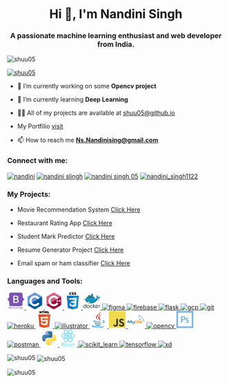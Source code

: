 <h1 align="center">Hi 👋, I'm Nandini Singh</h1>
<h3 align="center">A passionate machine learning enthusiast and web developer from India.</h3>

<p align="left"> <img src="https://komarev.com/ghpvc/?username=shuu05&label=Profile%20views&color=0e75b6&style=flat" alt="shuu05" /> </p>

<p align="left"> <a href="https://github.com/ryo-ma/github-profile-trophy"><img src="https://github-profile-trophy.vercel.app/?username=shuu05" alt="shuu05" /></a> </p>

- 🔭 I’m currently working on some **Opencv project**

- 🌱 I’m currently learning **Deep Learning**

- 👨‍💻 All of my projects are available at [shuu05@github.io](shuu05@github.io)

- My Portfilio [visit](https://shuu05.github.io/Portfolio/)

- 📫 How to reach me **Ns.Nandinising@gmail.com**

<h3 align="left">Connect with me:</h3>
<p align="left">
<a href="https://dev.to/nandini" target="blank"><img align="center" src="https://cdn.jsdelivr.net/npm/simple-icons@3.0.1/icons/dev-dot-to.svg" alt="nandini" height="30" width="40" /></a>
<a href="https://www.linkedin.com/in/nandini05/" target="blank"><img align="center" src="https://cdn.jsdelivr.net/npm/simple-icons@3.0.1/icons/linkedin.svg" alt="nandini slingh" height="30" width="40" /></a>
<a href="https://kaggle.com/nandini singh 05" target="blank"><img align="center" src="https://cdn.jsdelivr.net/npm/simple-icons@3.0.1/icons/kaggle.svg" alt="nandini singh 05" height="30" width="40" /></a>
<a href="https://instagram.com/nandini_singh1122" target="blank"><img align="center" src="https://cdn.jsdelivr.net/npm/simple-icons@3.0.1/icons/instagram.svg" alt="nandini_singh1122" height="30" width="40" /></a>
</p>

<h3 align="left">My Projects:</h3>

- Movie Recommendation System [Click Here](https://streamlit-recommender.herokuapp.com/)

- Restaurant Rating App [Click Here](https://restaurant-rating-project.herokuapp.com/)

- Student Mark Predictor [Click Here](https://mark-predicto.herokuapp.com/)

- Resume Generator Project [Click Here](https://shuu05.github.io/Resume-Generator/)

- Email spam or ham classifier [Click Here](https://email-type-finder.herokuapp.com/)

<h3 align="left">Languages and Tools:</h3>
<p align="left"> </a> <a href="https://getbootstrap.com" target="_blank"> <img src="https://raw.githubusercontent.com/devicons/devicon/master/icons/bootstrap/bootstrap-plain-wordmark.svg" alt="bootstrap" width="40" height="40"/> </a> <a href="https://www.cprogramming.com/" target="_blank"> <img src="https://raw.githubusercontent.com/devicons/devicon/master/icons/c/c-original.svg" alt="c" width="40" height="40"/> </a> <a href="https://www.w3schools.com/cpp/" target="_blank"> <img src="https://raw.githubusercontent.com/devicons/devicon/master/icons/cplusplus/cplusplus-original.svg" alt="cplusplus" width="40" height="40"/> </a> <a href="https://www.w3schools.com/css/" target="_blank"> <img src="https://raw.githubusercontent.com/devicons/devicon/master/icons/css3/css3-original-wordmark.svg" alt="css3" width="40" height="40"/> </a> <a href="https://www.docker.com/" target="_blank"> <img src="https://raw.githubusercontent.com/devicons/devicon/master/icons/docker/docker-original-wordmark.svg" alt="docker" width="40" height="40"/> </a> <a href="https://www.figma.com/" target="_blank"> <img src="https://www.vectorlogo.zone/logos/figma/figma-icon.svg" alt="figma" width="40" height="40"/> </a> <a href="https://firebase.google.com/" target="_blank"> <img src="https://www.vectorlogo.zone/logos/firebase/firebase-icon.svg" alt="firebase" width="40" height="40"/> </a> <a href="https://flask.palletsprojects.com/" target="_blank"> <img src="https://www.vectorlogo.zone/logos/pocoo_flask/pocoo_flask-icon.svg" alt="flask" width="40" height="40"/> </a> <a href="https://cloud.google.com" target="_blank"> <img src="https://www.vectorlogo.zone/logos/google_cloud/google_cloud-icon.svg" alt="gcp" width="40" height="40"/> </a> <a href="https://git-scm.com/" target="_blank"> <img src="https://www.vectorlogo.zone/logos/git-scm/git-scm-icon.svg" alt="git" width="40" height="40"/> </a> <a href="https://heroku.com" target="_blank"> <img src="https://www.vectorlogo.zone/logos/heroku/heroku-icon.svg" alt="heroku" width="40" height="40"/> </a> <a href="https://www.w3.org/html/" target="_blank"> <img src="https://raw.githubusercontent.com/devicons/devicon/master/icons/html5/html5-original-wordmark.svg" alt="html5" width="40" height="40"/> </a> <a href="https://www.adobe.com/in/products/illustrator.html" target="_blank"> <img src="https://www.vectorlogo.zone/logos/adobe_illustrator/adobe_illustrator-icon.svg" alt="illustrator" width="40" height="40"/> </a> <a href="https://www.java.com" target="_blank"> <img src="https://raw.githubusercontent.com/devicons/devicon/master/icons/java/java-original.svg" alt="java" width="40" height="40"/> </a> <a href="https://developer.mozilla.org/en-US/docs/Web/JavaScript" target="_blank"> <img src="https://raw.githubusercontent.com/devicons/devicon/master/icons/javascript/javascript-original.svg" alt="javascript" width="40" height="40"/> </a><a href="https://www.mysql.com/" target="_blank"> <img src="https://raw.githubusercontent.com/devicons/devicon/master/icons/mysql/mysql-original-wordmark.svg" alt="mysql" width="40" height="40"/> </a> <a href="https://opencv.org/" target="_blank"> <img src="https://www.vectorlogo.zone/logos/opencv/opencv-icon.svg" alt="opencv" width="40" height="40"/> </a> <a href="https://www.photoshop.com/en" target="_blank"> <img src="https://raw.githubusercontent.com/devicons/devicon/master/icons/photoshop/photoshop-line.svg" alt="photoshop" width="40" height="40"/> </a> <a href="https://postman.com" target="_blank"> <img src="https://www.vectorlogo.zone/logos/getpostman/getpostman-icon.svg" alt="postman" width="40" height="40"/> </a> <a href="https://www.python.org" target="_blank"> <img src="https://raw.githubusercontent.com/devicons/devicon/master/icons/python/python-original.svg" alt="python" width="40" height="40"/> </a> <a href="https://reactjs.org/" target="_blank"> <img src="https://raw.githubusercontent.com/devicons/devicon/master/icons/react/react-original-wordmark.svg" alt="react" width="40" height="40"/> </a> <a href="https://scikit-learn.org/" target="_blank"> <img src="https://upload.wikimedia.org/wikipedia/commons/0/05/Scikit_learn_logo_small.svg" alt="scikit_learn" width="40" height="40"/> </a> <a href="https://www.tensorflow.org" target="_blank"> <img src="https://www.vectorlogo.zone/logos/tensorflow/tensorflow-icon.svg" alt="tensorflow" width="40" height="40"/> </a> <a href="https://www.adobe.com/products/xd.html" target="_blank"> <img src="https://cdn.worldvectorlogo.com/logos/adobe-xd.svg" alt="xd" width="40" height="40"/> </a> </p>

<p><img align="left" src="https://github-readme-stats.vercel.app/api/top-langs?username=shuu05&show_icons=true&locale=en&layout=compact" alt="shuu05" /></p>

<p>&nbsp;<img align="center" src="https://github-readme-stats.vercel.app/api?username=shuu05&show_icons=true&locale=en" alt="shuu05" /></p>

<p><img align="center" src="https://github-readme-streak-stats.herokuapp.com/?user=shuu05&" alt="shuu05" /></p>


